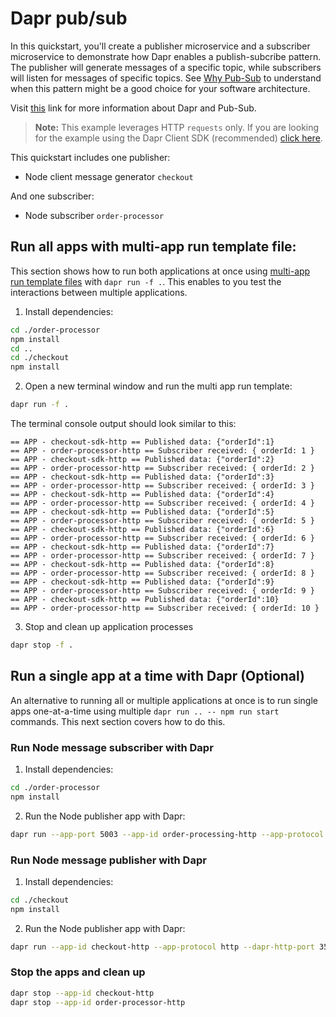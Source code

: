 # Dapr pub/sub

In this quickstart, you'll create a publisher microservice and a subscriber microservice to demonstrate how Dapr enables a publish-subcribe pattern. The publisher will generate messages of a specific topic, while subscribers will listen for messages of specific topics. See [Why Pub-Sub](#why-pub-sub) to understand when this pattern might be a good choice for your software architecture.

Visit [this](https://docs.dapr.io/developing-applications/building-blocks/pubsub/) link for more information about Dapr and Pub-Sub.

> **Note:** This example leverages HTTP `requests` only.  If you are looking for the example using the Dapr Client SDK (recommended) [click here](../sdk/).

This quickstart includes one publisher:

- Node client message generator `checkout` 

And one subscriber: 
 
- Node subscriber `order-processor`

## Run all apps with multi-app run template file:

This section shows how to run both applications at once using [multi-app run template files](https://docs.dapr.io/developing-applications/local-development/multi-app-dapr-run/multi-app-overview/) with `dapr run -f .`.  This enables to you test the interactions between multiple applications.  

1. Install dependencies: 

<!-- STEP
name: Install Node dependencies
-->

```bash
cd ./order-processor
npm install
cd ..
cd ./checkout
npm install
```
<!-- END_STEP -->

2. Open a new terminal window and run the multi app run template:

<!-- STEP
name: Run multi app run template
expected_stdout_lines:
  - 'Started Dapr with app id "order-processor-http"'
  - 'Started Dapr with app id "checkout-http"'
  - '== APP - checkout-http == Published data: {"orderId":10}'
  - '== APP - order-processor-http == Subscriber received: { orderId: 10 }'
expected_stderr_lines:
output_match_mode: substring
match_order: none
background: true
sleep: 15
timeout_seconds: 30
-->

```bash
dapr run -f .
```

The terminal console output should look similar to this:

```text
== APP - checkout-sdk-http == Published data: {"orderId":1}
== APP - order-processor-http == Subscriber received: { orderId: 1 }
== APP - checkout-sdk-http == Published data: {"orderId":2}
== APP - order-processor-http == Subscriber received: { orderId: 2 }
== APP - checkout-sdk-http == Published data: {"orderId":3}
== APP - order-processor-http == Subscriber received: { orderId: 3 }
== APP - checkout-sdk-http == Published data: {"orderId":4}
== APP - order-processor-http == Subscriber received: { orderId: 4 }
== APP - checkout-sdk-http == Published data: {"orderId":5}
== APP - order-processor-http == Subscriber received: { orderId: 5 }
== APP - checkout-sdk-http == Published data: {"orderId":6}
== APP - order-processor-http == Subscriber received: { orderId: 6 }
== APP - checkout-sdk-http == Published data: {"orderId":7}
== APP - order-processor-http == Subscriber received: { orderId: 7 }
== APP - checkout-sdk-http == Published data: {"orderId":8}
== APP - order-processor-http == Subscriber received: { orderId: 8 }
== APP - checkout-sdk-http == Published data: {"orderId":9}
== APP - order-processor-http == Subscriber received: { orderId: 9 }
== APP - checkout-sdk-http == Published data: {"orderId":10}
== APP - order-processor-http == Subscriber received: { orderId: 10 }
```

3. Stop and clean up application processes

```bash
dapr stop -f .
```
<!-- END_STEP -->

## Run a single app at a time with Dapr (Optional)

An alternative to running all or multiple applications at once is to run single apps one-at-a-time using multiple `dapr run .. -- npm run start` commands.  This next section covers how to do this. 

### Run Node message subscriber with Dapr

1. Install dependencies: 

```bash
cd ./order-processor
npm install
```

2. Run the Node publisher app with Dapr: 
    
```bash
dapr run --app-port 5003 --app-id order-processing-http --app-protocol http --dapr-http-port 3501 --resources-path ../../../components -- npm run start
```

### Run Node message publisher with Dapr

1. Install dependencies: 

```bash
cd ./checkout
npm install
```

2. Run the Node publisher app with Dapr: 
    
```bash
dapr run --app-id checkout-http --app-protocol http --dapr-http-port 3500 --resources-path ../../../components -- npm run start
```

### Stop the apps and clean up

```bash
dapr stop --app-id checkout-http
dapr stop --app-id order-processor-http
```
